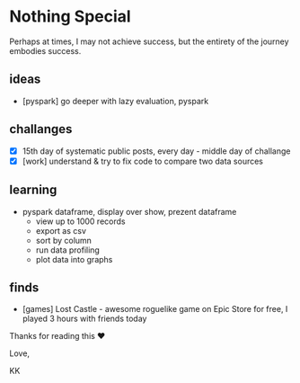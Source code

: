 # Nothing Special

Perhaps at times, I may not achieve success, but the entirety of the journey embodies success.

## ideas
* [pyspark] go deeper with lazy evaluation, pyspark

## challanges
- [X] 15th day of systematic public posts, every day - middle day of challange
- [X] [work] understand & try to fix code to compare two data sources
      
## learning 
* pyspark dataframe, display over show, prezent dataframe
  * view up to 1000 records
  * export as csv
  * sort by column
  * run data profiling
  * plot data into graphs

## finds
* [games] Lost Castle - awesome roguelike game on Epic Store for free, I played 3 hours with friends today

Thanks for reading this ❤️

Love,

KK
